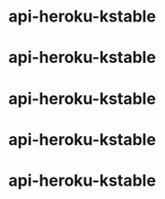 # api-heroku-kstable
# api-heroku-kstable
# api-heroku-kstable
# api-heroku-kstable
# api-heroku-kstable
